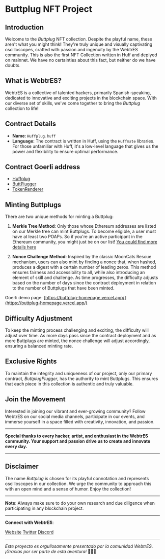 # Buttplug NFT Project

## Introduction

Welcome to the _Buttplug_ NFT collection. Despite the playful name, these aren't what you might think! They're truly unique and visually captivating oscilloscopes, crafted with passion and ingenuity by the WebtrES community.
This is also the first NFT Collection written in Huff and deplyed on mainnet. We have no certainties about this fact, but neither do we have doubts.

## What is WebtrES?

WebtrES is a collective of talented hackers, primarily Spanish-speaking, dedicated to innovative and exciting projects in the blockchain space. With our diverse set of skills, we've come together to bring the _Buttplug_ collection to life!

## Contract Details

- **Name**: `Huffplug.huff`
- **Language**: The contract is written in Huff, using the `Huffmate` libraries. For those unfamiliar with Huff, it's a low-level language that gives us the power and flexibility to ensure optimal performance.

## Contract Goerli address

- [Huffplug](https://goerli.etherscan.io/address/0x0000420f234E9Ea92F8E9fD1afF8016f9F4c7D5D#code)
- [ButtPlugger](https://goerli.etherscan.io/address/0x262C5ea7411B0FAdB8E175C8D994A2Fd08274C31#code)
- [TokenRenderer](https://goerli.etherscan.io/address/0x847981B577732B0Cb84E9496AbF0daf4a7277180#code)


## Minting Buttplugs

There are two unique methods for minting a Buttplug:

1. **Merkle Tree Method**: Only those whose Ethereum addresses are listed on our Merkle tree can mint Buttplugs. To become eligible, a user must have at least two POAPs. So if you're an active participant in the Ethereum community, you might just be on our list! [You could find more details here](./merkletree-builder/README.md)

2. **Nonce Challenge Method**: Inspired by the classic MoonCats Rescue mechanism, users can also mint by finding a nonce that, when hashed, produces a digest with a certain number of leading zeros. This method ensures fairness and accessibility to all, while also introducing an element of skill and challenge. As time progresses, the difficulty adjusts based on the number of days since the contract deployment in relation to the number of Buttplugs that have been minted.

Goerli demo page: [https://buttplug-homepage.vercel.app/](https://buttplug-homepage.vercel.app/)

## Difficulty Adjustment

To keep the minting process challenging and exciting, the difficulty will adjust over time. As more days pass since the contract deployment and as more Buttplugs are minted, the nonce challenge will adjust accordingly, ensuring a balanced minting rate.

## Exclusive Rights

To maintain the integrity and uniqueness of our project, only our primary contract, _ButtplugPlugger_, has the authority to mint Buttplugs. This ensures that each piece in this collection is authentic and truly valuable.

## Join the Movement

Interested in joining our vibrant and ever-growing community? Follow WebtrES on our social media channels, participate in our events, and immerse yourself in a space filled with creativity, innovation, and passion.

---

**Special thanks to every hacker, artist, and enthusiast in the WebtrES community. Your support and passion drive us to create and innovate every day.**

---

## Disclaimer

The name _Buttplug_ is chosen for its playful connotation and represents oscilloscopes in our collection. We urge the community to approach this with an open mind and a sense of humor. Enjoy the collection!

--- 

**Note**: Always make sure to do your own research and due diligence when participating in any blockchain project.

--- 

**Connect with WebtrES**:

[Website](https://webtres.club/)
[Twitter](https://twitter.com/webtresclub)
[Discord](https://discord.gg/eegRCDmwbM)

---

_Este proyecto es orgullosamente presentado por la comunidad WebtrES. ¡Gracias por ser parte de esta aventura!_ 🚀🎨🔌
